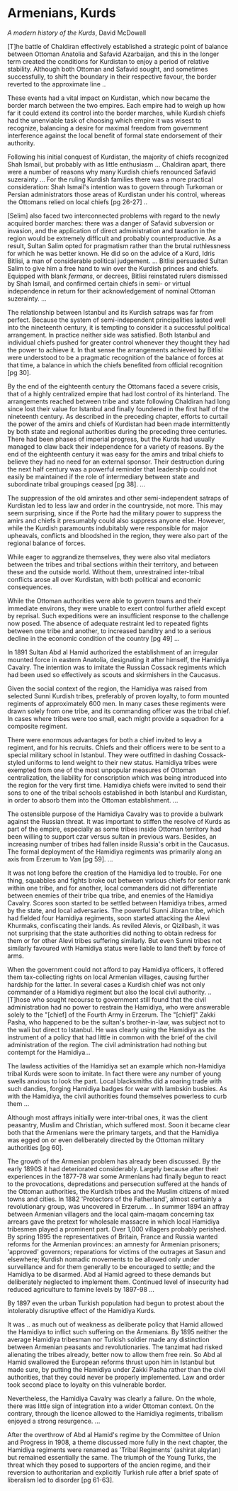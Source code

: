 # Armenians, Kurds

*A modern history of the Kurds*, David McDowall

[T]he battle of Chaldiran effectively established a strategic point of
balance between Ottoman Anatolia and Safavid Azarbaijan, and this in
the longer term created the conditions for Kurdistan to enjoy a period
of relative stability. Although both Ottoman and Safavid sought, and
sometimes successfully, to shift the boundary in their respective
favour, the border reverted to the approximate line ..

These events had a vital impact on Kurdistan, which now became the
border march between the two empires. Each empire had to weigh up how
far it could extend its control into the border marches, while Kurdish
chiefs had the unenviable task of choosing which empire it was wisest
to recognize, balancing a desire for maximal freedom from government
interference against the local benefit of formal state endorsement of
their authority.

Following his initial conquest of Kurdistan, the majority of chiefs
recognized Shah Ismail, but probably with as little enthusiasm
... Chaldiran apart, there were a number of reasons why many Kurdish
chiefs renounced Safavid suzerainty ... For the ruling Kurdish
families there was a more practical consideration: Shah Ismail's
intention was to govern through Turkoman or Persian administrators
those areas of Kurdistan under his control, whereas the Ottomans
relied on local chiefs [pg 26-27] ..


[Selim] also faced two interconnected problems with regard to the
newly acquired border marches: there was a danger of Safavid
subversion or invasion, and the application of direct administration
and taxation in the region would be extremely difficult and probably
counterproductive. As a result, Sultan Salim opted for pragmatism
rather than the brutal ruthlessness for which he was better known. He
did so on the advice of a Kurd, Idris Bitlisi, a man of considerable
political judgement. ... Bitlisi persuaded Sultan Salim to give him a
free hand to win over the Kurdish princes and chiefs. Equipped with
blank *fermans*, or decrees, Bitlisi reinstated rulers dismissed by
Shah Ismail, and confirmed certain chiefs in semi- or virtual
independence in return for their acknowledgement of nominal Ottoman
suzerainty. ...

The relationship between Istanbul and its Kurdish satraps was far from
perfect.  Because the system of semi-independent principalities lasted
well into the nineteenth century, it is tempting to consider it a
successful political arrangement. In practice neither side was
satisfied. Both Istanbul and individual chiefs pushed for greater
control whenever they thought they had the power to achieve it. In
that sense the arrangements achieved by Bitlisi were understood to be
a pragmatic recognition of the balance of forces at that time, a
balance in which the chiefs benefited from official recognition [pg
30].

By the end of the eighteenth century the Ottomans faced a severe
crisis, that of a highly centralized empire that had lost control of
its hinterland. The arrangements reached between tribe and state
following Chaldiran had long since lost their value for Istanbul and
finally foundered in the first half of the nineteenth century. As
described in the preceding chapter, efforts to curtail the power of
the amirs and chiefs of Kurdistan had been made intermittently by both
state and regional authorities during the preceding three
centuries. There had been phases of imperial progress, but the Kurds
had usually managed to claw back their independence for a variety of
reasons. By the end of the eighteenth century it was easy for the
amirs and tribal chiefs to believe they had no need for an external
sponsor. Their destruction during the next half century was a powerful
reminder that leadership could not easily be maintained if the role of
intermediary between state and subordinate tribal groupings ceased [pg
38]. ...

The suppression of the old amirates and other semi-independent satraps
of Kurdistan led to less law and order in the countryside, not
more. This may seem surprising, since if the Porte had the military
power to suppress the amirs and chiefs it presumably could also
suppress anyone else. However, while the Kurdish paramounts
indubitably were responsible for major upheavals, conflicts and
bloodshed in the region, they were also part of the regional balance
of forces.

While eager to aggrandize themselves, they were also vital mediators
between the tribes and tribal sections within their territory, and
between these and the outside world. Without them, unrestrained
inter-tribal conflicts arose all over Kurdistan, with both political
and economic consequences.

While the Ottoman authorities were able to govern towns and their
immediate environs, they were unable to exert control further afield
except by reprisal. Such expeditions were an insufficient response to
the challenge now posed. The absence of adequate restraint led to
repeated fights between one tribe and another, to increased banditry
and to a serious decline in the economic condition of the country [pg
49] ...

<a name='hamidiya'/>

In 1891 Sultan Abd al Hamid authorized the establishment of an
irregular mounted force in eastern Anatolia, designating it after
himself, the Hamidiya Cavalry. The intention was to imitate the
Russian Cossack regiments which had been used so effectively as scouts
and skirmishers in the Caucasus. 

Given the social context of the region, the Hamidiya was raised from
selected Sunni Kurdish tribes, preferably of proven loyalty, to form
mounted regiments of approximately 600 men. In many cases these
regiments were drawn solely from one tribe, and its commanding officer
was the tribal chief. In cases where tribes were too small, each might
provide a squadron for a composite regiment.

There were enormous advantages for both a chief invited to levy a
regiment, and for his recruits. Chiefs and their officers were to be
sent to a special military school in Istanbul. They were outfitted in
dashing Cossack-styled uniforms to lend weight to their new
status. Hamidiya tribes were exempted from one of the most unpopular
measures of Ottoman centralization, the liability for conscription
which was being introduced into the region for the very first
time. Hamidiya chiefs were invited to send their sons to one of the
tribal schools established in both Istanbul and Kurdistan, in order to
absorb them into the Ottoman establishment. ...

The ostensible purpose of the Hamidiya Cavalry was to provide a
bulwark against the Russian threat. It was important to stiffen the
resolve of Kurds as part of the empire, especially as some tribes
inside Ottoman territory had been willing to support czar versus
sultan in previous wars. Besides, an increasing number of tribes had
fallen inside Russia's orbit in the Caucasus. The formal deployment of
the Hamidiya regiments was primarily along an axis from Erzerum to
Van [pg 59]. ...

It was not long before the creation of the Hamidiya led to
trouble. For one thing, squabbles and fights broke out between various
chiefs for senior rank within one tribe, and for another, local
commanders did not differentiate between enemies of their tribe qua
tribe, and enemies of the Hamidiya Cavalry.  Scores soon started to be
settled between Hamidiya tribes, armed by the state, and local
adversaries. The powerful Sunni Jibran tribe, which had fielded four
Hamidiya regiments, soon started attacking the Alevi Khurmaks,
confiscating their lands. As reviled Alevis, or Qizilbash, it was not
surprising that the state authorities did nothing to obtain redress
for them or for other Alevi tribes suffering similarly. But even Sunni
tribes not similarly favoured with Hamidiya status were liable to land
theft by force of arms. 

When the government could not afford to pay Hamidiya officers, it
offered them tax-collecting rights on local Armenian villages, causing
further hardship for the latter. In several cases a Kurdish chief was
not only commander of a Hamidiya regiment but also the local civil
authority. .. [T]hose who sought recourse to government still found
that the civil administration had no power to restrain the Hamidiya,
who were answerable solely to the "[chief] of the Fourth Army in
Erzerum. The "[chief]" Zakki Pasha, who happened to be the sultan's
brother-in-law, was subject not to the wali but direct to Istanbul. He
was clearly using the Hamidiya as the instrument of a policy that had
little in common with the brief of the civil administration of the
region. The civil administration had nothing but contempt for the
Hamidiya...

The lawless activities of the Hamidiya set an example which
non-Hamidiya tribal Kurds were soon to imitate. In fact there were any
number of young swells anxious to look the part. Local blacksmiths did
a roaring trade with such dandies, forging Hamidiya badges for wear
with lambskin busbies. As with the Hamidiya, the civil authorities
found themselves powerless to curb them ...

<a name='hamidiyaArmenian'/>

Although most affrays initially were inter-tribal ones, it was the
client peasantry, Muslim and Christian, which suffered most. Soon it
became clear both that the Armenians were the primary targets, and
that the Hamidiya was egged on or even deliberately directed by the
Ottoman military authorities [pg 60].

The growth of the Armenian problem has already been discussed. By the 
early 1890S it had deteriorated considerably. Largely because after
their experiences in the 1877-78 war some Armenians had finally begun
to react to the provocations, depredations and persecution suffered at
the hands of the Ottoman authorities, the Kurdish tribes and the
Muslim citizens of mixed towns and cities. In 1882 'Protectors of the
Fatherland', almost certainly a revolutionary group, was uncovered in
Erzerum. .. In summer 1894 an affray between Armenian villagers and
the local qaim-maqam concerning tax arrears gave the pretext for
wholesale massacre in which local Hamidiya tribesmen played a
prominent part. Over 1,000 villagers probably perished. By spring 1895
the representatives of Britain, France and Russia wanted reforms for
the Armenian provinces: an amnesty for Armenian prisoners; 'approved'
governors; reparations for victims of the outrages at Sasun and
elsewhere; Kurdish nomadic movements to be allowed only under
surveillance and for them generally to be encouraged to settle; and
the Hamidiya to be disarmed.  Abd al Hamid agreed to these demands but
deliberately neglected to implement them. Continued level of
insecurity had reduced agriculture to famine levels by 1897-98 ...

By 1897 even the urban Turkish population had begun to protest about
the intolerably disruptive effect of the Hamidiya Kurds.

It was ..  as much out of weakness as deliberate policy that Hamid
allowed the Hamidiya to inflict such suffering on the Armenians. By
1895 neither the average Hamidiya tribesman nor Turkish soldier made
any distinction between Armenian peasants and revolutionaries. The
tanzimat had risked alienating the tribes already, better now to allow
them free rein. So Abd al Hamid swallowed the European reforms thrust
upon him in Istanbul but made sure, by putting the Hamidiya under
Zakki Pasha rather than the civil authorities, that they could never
be properly implemented. Law and order took second place to loyalty on
this vulnerable border.

Nevertheless, the Hamidiya Cavalry was clearly a failure. On the
whole, there was little sign of integration into a wider Ottoman
context. On the contrary, through the licence allowed to the Hamidiya
regiments, tribalism enjoyed a strong resurgence. ...

After the overthrow of Abd al Hamid's regime by the Committee of Union
and Progress in 1908, a theme discussed more fully in the next
chapter, the Hamidiya regiments were renamed as 'Tribal Regiments'
(ashirat alqylan) but remained essentially the same. The triumph of
the Young Turks, the threat which they posed to supporters of the
ancien regime, and their reversion to authoritarian and explicitly
Turkish rule after a brief spate of liberalism led to disorder [pg
61-63].

